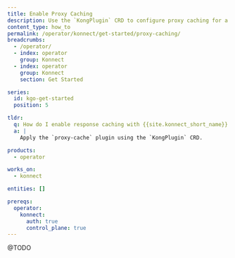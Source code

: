 ```yaml
---
title: Enable Proxy Caching
description: Use the `KongPlugin` CRD to configure proxy caching for a route or service.
content_type: how_to
permalink: /operator/konnect/get-started/proxy-caching/
breadcrumbs:
  - /operator/
  - index: operator
    group: Konnect
  - index: operator
    group: Konnect
    section: Get Started

series:
  id: kgo-get-started
  position: 5

tldr:
  q: How do I enable response caching with {{site.konnect_short_name}} CRDs?
  a: |
    Apply the `proxy-cache` plugin using the `KongPlugin` CRD.

products:
  - operator

works_on:
  - konnect

entities: []

prereqs:
  operator:
    konnect:
      auth: true
      control_plane: true
---
```


@TODO